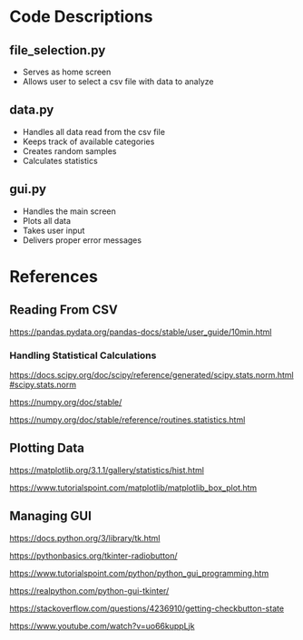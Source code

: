 # Code Descriptions 

## file_selection.py
- Serves as home screen
- Allows user to select a csv file with data to analyze

## data.py
- Handles all data read from the csv file
- Keeps track of available categories
- Creates random samples
- Calculates statistics

## gui.py
- Handles the main screen
- Plots all data
- Takes user input
- Delivers proper error messages

# References
## Reading From CSV
https://pandas.pydata.org/pandas-docs/stable/user_guide/10min.html

### Handling Statistical Calculations
https://docs.scipy.org/doc/scipy/reference/generated/scipy.stats.norm.html#scipy.stats.norm

https://numpy.org/doc/stable/

https://numpy.org/doc/stable/reference/routines.statistics.html

## Plotting Data
https://matplotlib.org/3.1.1/gallery/statistics/hist.html

https://www.tutorialspoint.com/matplotlib/matplotlib_box_plot.htm


## Managing GUI

https://docs.python.org/3/library/tk.html 

https://pythonbasics.org/tkinter-radiobutton/

https://www.tutorialspoint.com/python/python_gui_programming.htm

https://realpython.com/python-gui-tkinter/

https://stackoverflow.com/questions/4236910/getting-checkbutton-state

https://www.youtube.com/watch?v=uo66kuppLjk
